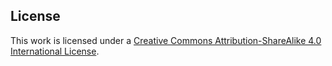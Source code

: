 License
-------
This work is licensed under a [Creative Commons Attribution-ShareAlike 4.0 International License][1].

  [1]: http://creativecommons.org/licenses/by-sa/4.0/ "Attribution-ShareAlike 4.0 International"
